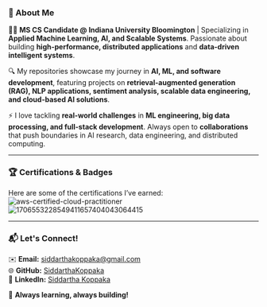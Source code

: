 ### **🚀 About Me**  

👨‍💻 **MS CS Candidate @ Indiana University Bloomington** | Specializing in **Applied Machine Learning, AI, and Scalable Systems**. Passionate about building **high-performance, distributed applications** and **data-driven intelligent systems**.  

🔍 My repositories showcase my journey in **AI, ML, and software development**, featuring projects on **retrieval-augmented generation (RAG), NLP applications, sentiment analysis, scalable data engineering, and cloud-based AI solutions**.  

⚡ I love tackling **real-world challenges** in **ML engineering, big data processing, and full-stack development**. Always open to **collaborations** that push boundaries in AI research, data engineering, and distributed computing.  

---

### **🏆 Certifications & Badges**  

Here are some of the certifications I’ve earned:  
![aws-certified-cloud-practitioner](https://github.com/user-attachments/assets/c43ec8ef-4a6d-4b08-ae35-81ee5e41b383)
![1706553228549411657404043064415](https://github.com/user-attachments/assets/3d876cbf-5329-4df6-908a-b978439887c4)

---

### **📬 Let's Connect!**  

✉️ **Email:** siddarthakoppaka@gmail.com  
🌐 **GitHub:** [SiddarthaKoppaka](https://github.com/SiddarthaKoppaka)  
💼 **LinkedIn:** [Siddartha Koppaka](https://www.linkedin.com/in/siddartha-koppaka-551ab1204/)  

🚀 **Always learning, always building!**  
